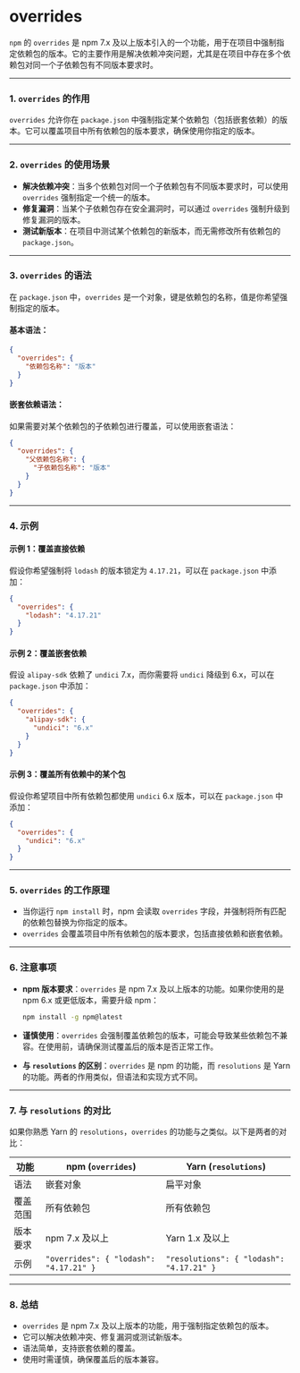 # overrides
`npm` 的 `overrides` 是 npm 7.x 及以上版本引入的一个功能，用于在项目中强制指定依赖包的版本。它的主要作用是解决依赖冲突问题，尤其是在项目中存在多个依赖包对同一个子依赖包有不同版本要求时。

---

### 1. **`overrides` 的作用**
`overrides` 允许你在 `package.json` 中强制指定某个依赖包（包括嵌套依赖）的版本。它可以覆盖项目中所有依赖包的版本要求，确保使用你指定的版本。

---

### 2. **`overrides` 的使用场景**
- **解决依赖冲突**：当多个依赖包对同一个子依赖包有不同版本要求时，可以使用 `overrides` 强制指定一个统一的版本。
- **修复漏洞**：当某个子依赖包存在安全漏洞时，可以通过 `overrides` 强制升级到修复漏洞的版本。
- **测试新版本**：在项目中测试某个依赖包的新版本，而无需修改所有依赖包的 `package.json`。

---

### 3. **`overrides` 的语法**
在 `package.json` 中，`overrides` 是一个对象，键是依赖包的名称，值是你希望强制指定的版本。

#### 基本语法：
```json
{
  "overrides": {
    "依赖包名称": "版本"
  }
}
```

#### 嵌套依赖语法：
如果需要对某个依赖包的子依赖包进行覆盖，可以使用嵌套语法：
```json
{
  "overrides": {
    "父依赖包名称": {
      "子依赖包名称": "版本"
    }
  }
}
```

---

### 4. **示例**

#### 示例 1：覆盖直接依赖
假设你希望强制将 `lodash` 的版本锁定为 `4.17.21`，可以在 `package.json` 中添加：

```json
{
  "overrides": {
    "lodash": "4.17.21"
  }
}
```

#### 示例 2：覆盖嵌套依赖
假设 `alipay-sdk` 依赖了 `undici` 7.x，而你需要将 `undici` 降级到 6.x，可以在 `package.json` 中添加：

```json
{
  "overrides": {
    "alipay-sdk": {
      "undici": "6.x"
    }
  }
}
```

#### 示例 3：覆盖所有依赖中的某个包
假设你希望项目中所有依赖包都使用 `undici` 6.x 版本，可以在 `package.json` 中添加：

```json
{
  "overrides": {
    "undici": "6.x"
  }
}
```

---

### 5. **`overrides` 的工作原理**
- 当你运行 `npm install` 时，npm 会读取 `overrides` 字段，并强制将所有匹配的依赖包替换为你指定的版本。
- `overrides` 会覆盖项目中所有依赖包的版本要求，包括直接依赖和嵌套依赖。

---

### 6. **注意事项**
- **npm 版本要求**：`overrides` 是 npm 7.x 及以上版本的功能。如果你使用的是 npm 6.x 或更低版本，需要升级 npm：

  ```bash
  npm install -g npm@latest
  ```

- **谨慎使用**：`overrides` 会强制覆盖依赖包的版本，可能会导致某些依赖包不兼容。在使用前，请确保测试覆盖后的版本是否正常工作。
- **与 `resolutions` 的区别**：`overrides` 是 npm 的功能，而 `resolutions` 是 Yarn 的功能。两者的作用类似，但语法和实现方式不同。

---

### 7. **与 `resolutions` 的对比**
如果你熟悉 Yarn 的 `resolutions`，`overrides` 的功能与之类似。以下是两者的对比：

| 功能         | npm (`overrides`)                  | Yarn (`resolutions`)               |
|--------------|-----------------------------------|------------------------------------|
| 语法         | 嵌套对象                          | 扁平对象                           |
| 覆盖范围     | 所有依赖包                        | 所有依赖包                         |
| 版本要求     | npm 7.x 及以上                    | Yarn 1.x 及以上                    |
| 示例         | `"overrides": { "lodash": "4.17.21" }` | `"resolutions": { "lodash": "4.17.21" }` |

---

### 8. **总结**
- `overrides` 是 npm 7.x 及以上版本的功能，用于强制指定依赖包的版本。
- 它可以解决依赖冲突、修复漏洞或测试新版本。
- 语法简单，支持嵌套依赖的覆盖。
- 使用时需谨慎，确保覆盖后的版本兼容。
